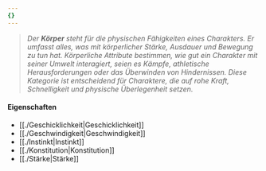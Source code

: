 ```yaml
---
{}
---
```

>*Der **Körper** steht für die physischen Fähigkeiten eines Charakters. Er umfasst alles, was mit körperlicher Stärke, Ausdauer und Bewegung zu tun hat. Körperliche Attribute bestimmen, wie gut ein Charakter mit seiner Umwelt interagiert, seien es Kämpfe, athletische Herausforderungen oder das Überwinden von Hindernissen. Diese Kategorie ist entscheidend für Charaktere, die auf rohe Kraft, Schnelligkeit und physische Überlegenheit setzen.*  
  
#### Eigenschaften  
- [[./Geschicklichkeit|Geschicklichkeit]]  
- [[./Geschwindigkeit|Geschwindigkeit]]  
- [[./Instinkt|Instinkt]]  
- [[./Konstitution|Konstitution]]  
- [[./Stärke|Stärke]]  
